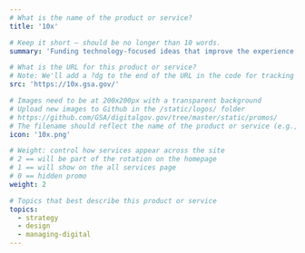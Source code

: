 ```yaml
---
# What is the name of the product or service?
title: '10x'

# Keep it short — should be no longer than 10 words.
summary: 'Funding technology-focused ideas that improve the experience people have with our government.'

# What is the URL for this product or service?
# Note: We'll add a ?dg to the end of the URL in the code for tracking purposes
src: 'https://10x.gsa.gov/'

# Images need to be at 200x200px with a transparent background
# Upload new images to Github in the /static/logos/ folder
# https://github.com/GSA/digitalgov.gov/tree/master/static/promos/
# The filename should reflect the name of the product or service (e.g., challenge-gov.png)
icon: '10x.png'

# Weight: control how services appear across the site
# 2 == will be part of the rotation on the homepage
# 1 == will show on the all services page
# 0 == hidden promo
weight: 2

# Topics that best describe this product or service
topics:
  - strategy
  - design
  - managing-digital
---
```

